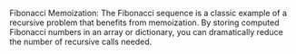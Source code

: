 Fibonacci Memoization: The Fibonacci sequence is a classic example of a recursive problem that benefits from memoization. By storing computed Fibonacci numbers in an array or dictionary, you can dramatically reduce the number of recursive calls needed.